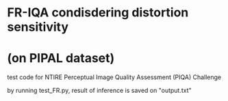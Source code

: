 # FR-IQA condisdering distortion sensitivity 
# (on PIPAL dataset)

test code for NTIRE Perceptual Image Quality Assessment (PIQA) Challenge

by running test_FR.py, result of inference is saved on "output.txt"
